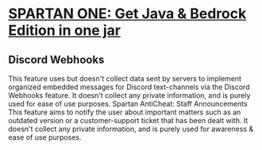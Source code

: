 # <a href="https://www.paypal.com/ncp/payment/EVXKXBD6M5XPC">SPARTAN ONE: Get Java & Bedrock Edition in one jar</a>

## Discord Webhooks
This feature uses but doesn't collect data sent by servers to implement organized embedded messages for Discord text-channels via the Discord Webhooks feature. It doesn't collect any private information, and is purely used for ease of use purposes.
Spartan AntiCheat: Staff Announcements
This feature aims to notify the user about important matters such as an outdated version or a customer-support ticket that has been dealt with. It doesn't collect any private information, and is purely used for awareness & ease of use purposes.
